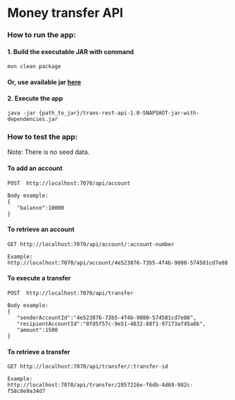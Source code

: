 # Money transfer API

### How to run the app:

#### 1. Build the executable JAR with command

```
mvn clean package
```

#### Or, use available jar [here](https://github.com/dlozanoc/trans-rest/releases/tag/v1)

#### 2. Execute the app
```
java -jar {path_to_jar}/trans-rest-api-1.0-SNAPSHOT-jar-with-dependencies.jar
```

### How to test the app:

Note: There is no seed data.

#### To add an account
```
POST  http://localhost:7070/api/account

Body example:
{
   "balance":10000
}
```

#### To retrieve an account
```
GET http://localhost:7070/api/account/:account-number

Example:
http://localhost:7070/api/account/4e523876-73b5-4f4b-9080-574581cd7e88 
```

#### To execute a transfer
```
POST  http://localhost:7070/api/transfer

Body example:
{
   "senderAccountId":"4e523876-73b5-4f4b-9080-574581cd7e88",
   "recipientAccountId":"8fd5f57c-9e51-4832-88f1-97173af45a6b",
   "amount":1500
}
```

#### To retrieve a transfer
```
GET http://localhost:7070/api/transfer/:transfer-id

Example:
http://localhost:7070/api/transfer/2857216e-f6db-4d69-982c-f58c8e9a34d7
```